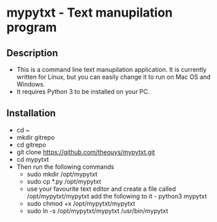 # mypytxt - Text manupilation program
## Description
- This is a command line text manupilation application. It is currently written for Linux, but you can easily change it to run on Mac OS and Windows.
- It requires Python 3 to be installed on your PC.
## Installation
- cd ~
- mkdir gitrepo
- cd gitrepo
- git clone https://github.com/theouys/mypytxt.git
- cd mypytxt
- Then run the following commands
     - sudo mkdir /opt/mypytxt
     - sudo cp *.py /opt/mypytxt
     - use your favourite text editor and create a file called /opt/mypytxt/mypytxt add the following to it - python3 mypytxt
     - sudo chmod +x /opt/mypytxt/mypytxt
     - sudo ln -s /opt/mypytxt/mypytxt /usr/bin/mypytxt
